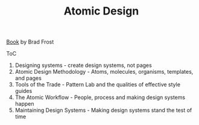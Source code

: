 ﻿---
title: Atomic Design
---
[Book](https://atomicdesign.bradfrost.com/table-of-contents/) by Brad Frost

ToC

1. Designing systems - create design systems, not pages
2. Atomic Design Methodology - Atoms, molecules, organisms, templates, and pages
3. Tools of the Trade - Pattern Lab and the qualities of effective style guides
4. The Atomic Workflow - People, process and making design systems happen
5. Maintaining Design Systems - Making design systems stand the test of time
